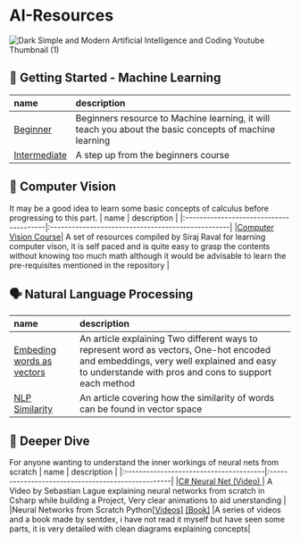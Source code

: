 # AI-Resources
![Dark Simple and Modern Artificial Intelligence and Coding Youtube Thumbnail (1)](https://user-images.githubusercontent.com/87387613/211163594-e0cd2b8c-61a4-449f-a561-87b38d6fc018.gif)

## 🐾 Getting Started - Machine Learning
| name | description |
|:---------------------------------------|:--------------------------------------------------|
|<a href = "https://www.kaggle.com/learn/intro-to-machine-learning " alt = "[kaggle.com]">Beginner</a>| Beginners resource to Machine learning, it will teach you about the basic concepts of machine learning |
|<a href ="https://www.kaggle.com/learn/intermediate-machine-learning" alt="[kaggle.com]">Intermediate</a>| A step up from the beginners course |

## 👀 Computer Vision
It may be a good idea to learn some basic concepts of calculus before progressing to this part.
| name | description |
|:---------------------------------------|:--------------------------------------------------|
|<a href = "https://github.com/llSourcell/Learn_Computer_Vision" alt="[Siraj Raval Computer Vison]">Computer Vision Course</a>| A set of resources compiled by Siraj Raval for learning computer vison, it is self paced and is quite easy to grasp the contents without knowing too much math although it would be advisable to learn the pre-requisites mentioned in the repository |

## 🗣️ Natural Language Processing
| name | description |
|:--------------------------------------|:---------------------------------------------------|
|<a href="https://www.baeldung.com/cs/convert-word-to-vector" alt="[Converting a Word to a Vector Baeldung]">Embeding words as vectors</a>|An article explaining Two different ways to represent word as vectors, One-hot encoded and embeddings, very well explained and easy to understande with pros and cons to support each method|
|<a href = "https://towardsdatascience.com/similarity-metrics-in-nlp-acc0777e234c" alt="[James Briggs Medium]">NLP Similarity</a>| An article covering how the similarity of words can be found in vector space|



## 🔬 Deeper Dive
For anyone wanting to understand the inner workings of neural nets from scratch
| name | description |
|:---------------------------------------|:--------------------------------------------------|
|<a href="https://www.youtube.com/watch?v=hfMk-kjRv4c" alt="[youtube.com/@SebastianLague]">C# Neural Net (Video) </a>| A Video by Sebastian Lague explaining neural networks from scratch in Csharp while building a Project, Very clear animations to aid unerstanding |
|Neural Networks from Scratch Python<a href="https://www.youtube.com/watch?v=Wo5dMEP_BbI&list=PLQVvvaa0QuDcjD5BAw2DxE6OF2tius3V3" alt="[youtube.com/@sentdex]">[Videos]</a> <a href="https://nnfs.io" alt="[Neural Networks from scratch in Python Book by sentdex]">[Book]</a> |A series of videos and a book made by sentdex, i have not read it myself but have seen some parts, it is very detailed with clean diagrams explaining concepts|
